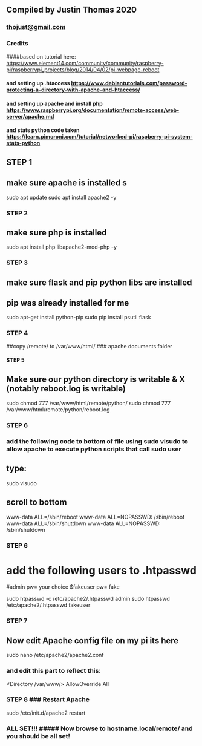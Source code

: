 
## Compiled by Justin Thomas 2020 ### 
### thojust@gmail.com ######

### Credits ####
####based on tutorial here: https://www.element14.com/community/community/raspberry-pi/raspberrypi_projects/blog/2014/04/02/pi-webpage-reboot
#### and setting up .htaccess https://www.debiantutorials.com/password-protecting-a-directory-with-apache-and-htaccess/
#### and setting up apache and install php https://www.raspberrypi.org/documentation/remote-access/web-server/apache.md
#### and stats python code taken https://learn.pimoroni.com/tutorial/networked-pi/raspberry-pi-system-stats-python

## STEP 1 ###
## make sure apache is installed s
sudo apt update
sudo apt install apache2 -y

### STEP 2 ######
## make sure php is installed 
sudo apt install php libapache2-mod-php -y


### STEP 3 #######
## make sure flask and pip python libs are installed 
## pip was already installed for me
sudo apt-get install python-pip 
sudo pip install psutil flask


### STEP 4 #### 
##copy /remote/ to /var/www/html/ ### apache documents folder 


#### STEP 5 ###
## Make sure our python directory is writable & X (notably reboot.log is writable)

sudo chmod 777 /var/www/html/remote/python/
sudo chmod 777 /var/www/html/remote/python/reboot.log


### STEP 6 ###
####
### add the following code to bottom of file using sudo visudo to allow apache to execute python scripts that call sudo user  
## type: 
sudo visudo

## scroll to bottom
www-data ALL=/sbin/reboot
www-data ALL=NOPASSWD: /sbin/reboot
www-data ALL=/sbin/shutdown
www-data ALL=NOPASSWD: /sbin/shutdown



### STEP 6 ###
# add the following users to .htpasswd 
#admin pw= your choice 
$fakeuser pw= fake 


sudo htpasswd -c /etc/apache2/.htpasswd admin 
sudo htpasswd /etc/apache2/.htpasswd fakeuser

### STEP 7 ###
## Now edit Apache config file on my pi its here
sudo nano /etc/apache2/apache2.conf


### and edit this part to reflect this: 

<Directory /var/www/>
 AllowOverride All
</Directory>


### STEP 8  ### Restart Apache 
sudo /etc/init.d/apache2 restart


### ALL SET!!! ##### Now browse to hostname.local/remote/ and you should be all set! ###



